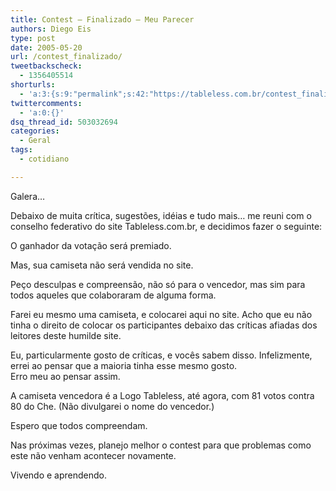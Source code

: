 ```yaml
---
title: Contest – Finalizado – Meu Parecer
authors: Diego Eis
type: post
date: 2005-05-20
url: /contest_finalizado/
tweetbackscheck:
  - 1356405514
shorturls:
  - 'a:3:{s:9:"permalink";s:42:"https://tableless.com.br/contest_finalizado";s:7:"tinyurl";s:26:"https://tinyurl.com/3chkm2y";s:4:"isgd";s:19:"https://is.gd/0qPzgo";}'
twittercomments:
  - 'a:0:{}'
dsq_thread_id: 503032694
categories:
  - Geral
tags:
  - cotidiano

---
```

Galera&#8230;
  
Debaixo de muita crítica, sugestões, idéias e tudo mais&#8230; me reuni com o conselho federativo do site Tableless.com.br, e decidimos fazer o seguinte: 

O ganhador da votação será premiado.
  
Mas, sua camiseta não será vendida no site. 
  
Peço desculpas e compreensão, não só para o vencedor, mas sim para todos aqueles que colaboraram de alguma forma. 

Farei eu mesmo uma camiseta, e colocarei aqui no site. Acho que eu não tinha o direito de colocar os participantes debaixo das críticas afiadas dos leitores deste humilde site.
  
Eu, particularmente gosto de críticas, e vocês sabem disso. Infelizmente, errei ao pensar que a maioria tinha esse mesmo gosto.   
Erro meu ao pensar assim. 

A camiseta vencedora é a Logo Tableless, até agora, com 81 votos contra 80 do Che. (Não divulgarei o nome do vencedor.) 

Espero que todos compreendam.
  
Nas próximas vezes, planejo melhor o contest para que problemas como este não venham acontecer novamente. 

Vivendo e aprendendo.
